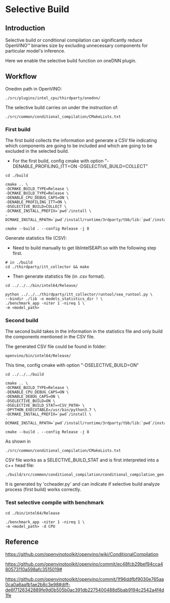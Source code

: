 # Selective Build
## Introduction
Selective build or conditional compilation can significantly reduce OpenVINO™ binaries size by excluding unnecessary components for particular model's inference.

Here we enable the selective build function on oneDNN plugin.

## Workflow

Onednn path in OpenVINO:

    ./src/plugins/intel_cpu/thirdparty/onednn/

The selective build carries on under the instruction of:

    ./src/common/conditional_compilation/CMakeLists.txt

### **First build**

The first build collects the information and generate a CSV file indicating which components are going to be included and which are going to be excluded in the selected build.

*   For the first build, config cmake with option "-DENABLE_PROFILING_ITT=ON -DSELECTIVE_BUILD=COLLECT"
```
cd ./build

cmake .. \
-DCMAKE_BUILD_TYPE=Release \
-DCMAKE_BUILD_TYPE=Release \
-DENABLE_CPU_DEBUG_CAPS=ON \
-DENABLE_PROFILING_ITT=ON \
-DSELECTIVE_BUILD=COLLECT \
-DCMAKE_INSTALL_PREFIX=`pwd`/install \
-DCMAKE_INSTALL_RPATH=`pwd`/install/runtime/3rdparty/tbb/lib:`pwd`/install/runtime/lib/intel64

cmake --build . --config Release -j 8
```


Generate statistics file (CSV): 
*   Need to build manually to get libIntelSEAPI.so with the following step first.
```
# in ./build
cd ./thirdparty/itt_collector && make
```
*   Then generate statistics file (in .csv format).
```
cd ../../../bin/intel64/Release/

python ../../../thirdparty/itt_collector/runtool/sea_runtool.py \
--bindir ./lib -o models_statistics_dir ! \
./benchmark_app -niter 1 -nireq 1 \
-m <model_path>
```


### **Second build**

The second build takes in the information in the statistics file and only build the components mentioned in the CSV file.

The generated CSV file could be found in folder:

    openvino/bin/intel64/Release/

This time, config cmake with option "-DSELECTIVE_BUILD=ON"

```
cd ../../../build

cmake .. \
-DCMAKE_BUILD_TYPE=Release \
-DENABLE_CPU_DEBUG_CAPS=ON \
-DENABLE_DEBUG_CAPS=ON \
-DSELECTIVE_BUILD=ON \
-DSELECTIVE_BUILD_STAT=<CSV_PATH> \
-DPYTHON_EXECUTABLE=/usr/bin/python3.7 \
-DCMAKE_INSTALL_PREFIX=`pwd`/install \
-DCMAKE_INSTALL_RPATH=`pwd`/install/runtime/3rdparty/tbb/lib:`pwd`/install/runtime/lib/intel64

cmake --build . --config Release -j 8
```
As shown in 

    ./src/common/conditional_compilation/CMakeLists.txt
    
CSV file works as a SELECTIVE_BUILD_STAT and is first interpreted into a c++ head file:

    ./build/src/common/conditional_compilation/conditional_compilation_gen.h

It is generated by 'ccheader.py' and can indicate if selective build analyze process (first build) works correctly.


### **Test selective compile with benchmark**
```
cd ./bin/intel64/Release

./benchmark_app -niter 1 -nireq 1 \
-m <model_path> -d CPU 
```

## Reference 
https://github.com/openvinotoolkit/openvino/wiki/ConditionalCompilation

https://github.com/openvinotoolkit/openvino/commit/ec48fcb29bef94cca480573110a598afc3515019#

https://github.com/openvinotoolkit/openvino/commit/1f96ddfbf9030e765aa0ca0a6aafb1ae2b8c3e98#diff-de6f7126342889fe9d0b505b0ac391db2275400488d5bab9194c2542a4f4d1fe

